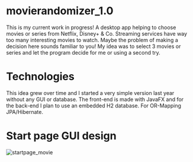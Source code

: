 # movierandomizer_1.0
This is my current work in progress! A desktop app helping to choose movies or series from Netflix, Disney+ & Co.
Streaming services have way too many interesting movies to watch. Maybe the problem of making a decision here sounds familiar to you!
My idea was to select 3 movies or series and let the program decide for me or using a second try.  

# Technologies
This idea grew over time and I started a very simple version last year without any GUI or database. 
The front-end is made with JavaFX and for the back-end I plan to use an embedded H2 database. For OR-Mapping JPA/Hibernate.

# Start page GUI design

![startpage_movie](https://user-images.githubusercontent.com/91664769/179071868-a22b1350-8f81-4f2f-987d-ce3f1cfad810.PNG)
